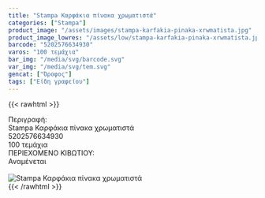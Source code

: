 ```yaml
---
title: "Stampa Καρφάκια πίνακα χρωματιστά"
categories: ["Stampa"]
product_image: "/assets/images/stampa-karfakia-pinaka-xrwmatista.jpg"
product_image_lowres: "/assets/low/stampa-karfakia-pinaka-xrwmatista.jpg"
barcode: "5202576634930"
varos: "100 τεμάχια"
bar_img: "/media/svg/barcode.svg"
var_img: "/media/svg/tem.svg"
gencat: ["Όροφος"]
tags: ["Είδη γραφείου"]
---
```

{{< rawhtml >}}

<div class="sload655"><div class="product"><div id="sistatika">Περιγραφή:</div><div class="alltext">Stampa Καρφάκια πίνακα χρωματιστά</div><div id="barcode"><div id="barimage1"></div><span id="bartext">5202576634930</span></div><div id="varos"><div id="temimg"></div><span id="varostext">100 τεμάχια</span></div><div id="kivotio">ΠΕΡΙΕΧΟΜΕΝΟ ΚΙΒΩΤΙΟΥ:<br>Αναμένεται</div><br><div class="pimg"><img alt="Stampa Καρφάκια πίνακα χρωματιστά" title="Stampa Καρφάκια πίνακα χρωματιστά" src="/assets/images/stampa-karfakia-pinaka-xrwmatista.jpg"></div></div></div>
{{< /rawhtml >}}


